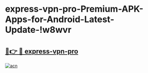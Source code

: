 # express-vpn-pro-Premium-APK-Apps-for-Android-Latest-Update-!w8wvr

# <h2><a href="https://sys78k.esa.edu.pl?title=express-vpn-pro&ref=w8wvr">🔗👉 🔴 express-vpn-pro</a></h2>

[![acn](https://github.com/user-attachments/assets/0f9c940e-d8b0-45ae-aac7-cd30a18b3e1c)](https://sys78k.esa.edu.pl?title=express-vpn-pro&ref=w8wvr)

